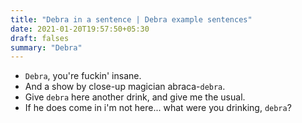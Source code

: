 ```yaml
---
title: "Debra in a sentence | Debra example sentences"
date: 2021-01-20T19:57:50+05:30
draft: falses
summary: "Debra"
---
```

- `Debra`, you're fuckin' insane.
- And a show by close-up magician abraca-`debra`.
- Give `debra` here another drink, and give me the usual.
- If he does come in i'm not here... what were you drinking, `debra`?
                 
